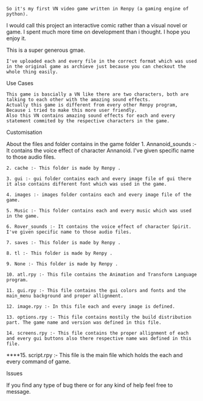 	So it's my first VN video game written in Renpy (a gaming engine of python).

I would call this project an interactive comic rather than a visual novel or game. I spent much more time on development than i thought. I hope you enjoy it. 

This is a super generous gmae.

    I've uploaded each and every file in the correct format which was used in the original game as archieve just because you can checkout the whole thing easily.

Use Cases

    This game is bascially a VN like there are two characters, both are talking to each other with the amazing sound effects.
    Actually this game is different from every other Renpy program, Because i tried to make this more user friendly.
    Also this VN contains amazing sound effects for each and every statement commited by the respective characters in the game.
    

Customisation

About the files and folder contains in the game folder
    1. Annanoid_sounds :- It contains the voice effect of character Annanoid. I've given specific name to those audio files.
    
    2. cache :- This folder is made by Renpy .
    
    3. gui :- gui folder contains each and every image file of gui there it also contains different font which was used in the game.
    
    4. images :- images folder contains each and every image file of the game.
    
    5. Music :- This folder contains each and every music which was used in the game.
    
    6. Rover_sounds :- It contains the voice effect of character Spirit. I've given specific name to those audio files.
    
    7. saves :- This folder is made by Renpy .
    
    8. tl :- This folder is made by Renpy .
    
    9. None :- This folder is made by Renpy .
    
    10. atl.rpy :- This file contains the Animation and Transform Language program.
    
    11. gui.rpy :- This file contains the gui colors and fonts and the main_menu background and proper allignment.
    
    12. image.rpy :- In this file each and every image is defined.
    
    13. options.rpy :- This file contains mostily the build distribution part. The game name and version was defined in this file.
    
    14. screens.rpy :- This file contains the proper allignment of each and every gui buttons also there respective name was defined in this file.

****15. script.rpy :- This file is the main file which holds the each and every command of game.    

    

Issues

If you find any type of bug there or for any kind of help feel free to message.
